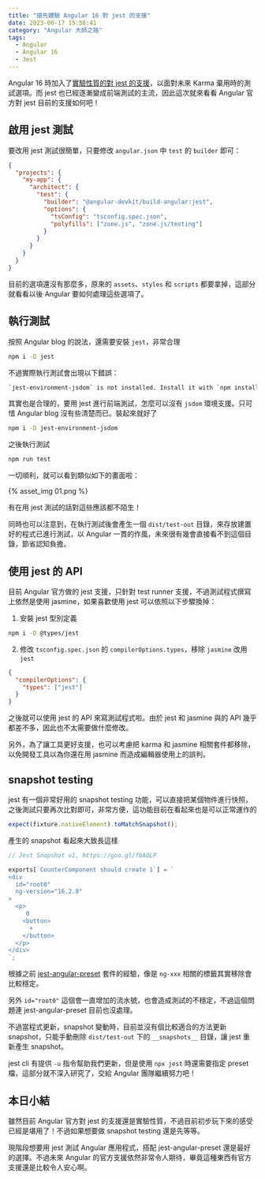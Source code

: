 ```yaml
---
title: "搶先體驗 Angular 16 對 jest 的支援"
date: 2023-06-17 15:58:41
category: "Angular 大師之路"
tags:
  - Angular
  - Angular 16
  - Jest
---
```


Angular 16 時加入了[實驗性質的對 jest 的支援](https://blog.angular.io/angular-v16-is-here-4d7a28ec680d#1048)，以面對未來 Karma 棄用時的測試選項。而 jest 也已經逐漸變成前端測試的主流，因此這次就來看看 Angular 官方對 jest 目前的支援如何吧！

<!-- more -->

## 啟用 jest 測試

要改用 jest 測試很簡單，只要修改 `angular.json` 中 `test` 的 `builder` 即可：

```json
{
  "projects": {
    "my-app": {
      "architect": {
        "test": {
          "builder": "@angular-devkit/build-angular:jest",
          "options": {
            "tsConfig": "tsconfig.spec.json",
            "polyfills": ["zone.js", "zone.js/testing"]
          }
        }
      }
    }
  }
}
```

目前的選項還沒有那麼多，原來的 `assets`、`styles` 和 `scripts` 都要拿掉，這部分就看看以後 Angular 要如何處理這些選項了。

## 執行測試

按照 Angular blog 的說法，還需要安裝 `jest`，非常合理

```bash
npm i -D jest
```

不過實際執行測試會出現以下錯誤：

```txt
`jest-environment-jsdom` is not installed. Install it with `npm install jest-environment-jsdom --save-dev`.
```

其實也是合理的，要用 jest 進行前端測試，怎麼可以沒有 `jsdom` 環境支援。只可惜 Angular blog 沒有些清楚而已。裝起來就好了

```bash
npm i -D jest-environment-jsdom
```

之後執行測試

```bash
npm run test
```

一切順利，就可以看到類似如下的畫面啦：

{% asset_img 01.png %}

有在用 jest 測試的話對這些應該都不陌生！

同時也可以注意到，在執行測試後會產生一個 `dist/test-out` 目錄，來存放建置好的程式已進行測試，以 Angular 一貫的作風，未來很有幾會直接看不到這個目錄，節省認知負擔。

## 使用 jest 的 API

目前 Angular 官方做的 jest 支援，只針對 test runner 支援，不過測試程式撰寫上依然是使用 jasmine，如果喜歡使用 jest 可以依照以下步驟換掉：

1. 安裝 jest 型別定義

  ```bash
  npm i -D @types/jest
  ```

2. 修改 `tsconfig.spec.json` 的 `compilerOptions.types`，移除 `jasmine` 改用 `jest`

  ```json
  {
    "compilerOptions": {
      "types": ["jest"]
    }
  }
  ```

之後就可以使用 jest 的 API 來寫測試程式啦。由於 jest 和 jasmine 與的 API 幾乎都差不多，因此也不太需要做什麼修改。

另外，為了讓工具更好支援，也可以考慮把 karma 和 jasmine 相關套件都移除，以免開發工具以為你還在用 jasmine 而造成編輯器使用上的誤判。

## snapshot testing

jest 有一個非常好用的 snapshot testing 功能，可以直接把某個物件進行快照，之後測試只要再次比對即可，非常方便，這功能目前在看起來也是可以正常運作的

```typescript
expect(fixture.nativeElement).toMatchSnapshot();
```

產生的 snapshot 看起來大致長這樣

```typescript
// Jest Snapshot v1, https://goo.gl/fbAQLP

exports[`CounterComponent should create 1`] = `
<div
  id="root0"
  ng-version="16.2.8"
>
  <p>
     0 
    <button>
      +
    </button>
  </p>
</div>
`;
```

根據之前 [jest-angular-preset](https://www.npmjs.com/package/jest-preset-angular) 套件的經驗，像是 `ng-xxx` 相關的標籤其實移除會比較穩定。

另外 `id="root0"` 這個會一直增加的流水號，也會造成測試的不穩定，不過這個問題連 jest-angular-preset 目前也沒處理。

不過當程式更新，snapshot 變動時，目前並沒有個比較適合的方法更新 snapshot，只能手動刪除 `dist/test-out` 下的 `__snapshots__` 目錄，讓 jest 重新產生 snapshot。

jest cli 有提供 `-u` 指令幫助我們更新，但是使用 `npx jest` 時還需要指定 preset 檔，這部分就不深入研究了，交給 Angular 團隊繼續努力吧！

## 本日小結

雖然目前 Angular 官方對 jest 的支援還是實驗性質，不過目前初步玩下來的感受已經是堪用了！不過如果想要做 snapshot testing 還是先等等。

現階段想要用 jest 測試 Angular 應用程式，搭配 jest-angular-preset 還是最好的選擇。不過未來 Angular 的官方支援依然非常令人期待，畢竟這種東西有官方支援還是比較令人安心啊。
